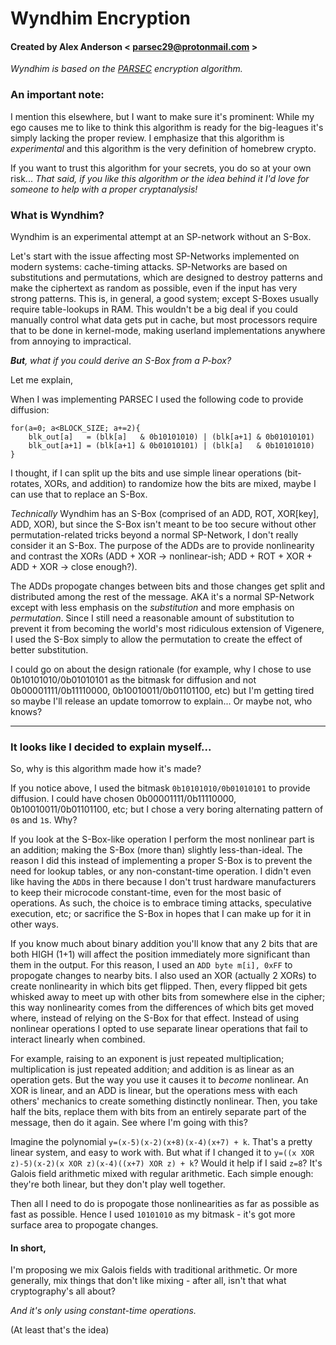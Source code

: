 # Wyndhim Encryption
#### Created by Alex Anderson < parsec29@protonmail.com >

*Wyndhim is based on the [PARSEC](https://github.com/Serpent27/PARSEC) encryption algorithm.*

### An important note:
I mention this elsewhere, but I want to make sure it's prominent: While my ego causes me to like to think this algorithm is ready for the big-leagues it's simply lacking the proper review. I emphasize that this algorithm is *experimental* and this algorithm is the very definition of homebrew crypto.

If you want to trust this algorithm for your secrets, you do so at your own risk...
*That said, if you like this algorithm or the idea behind it I'd love for someone to help with a proper cryptanalysis!*

### What is Wyndhim?

Wyndhim is an experimental attempt at an SP-network without an S-Box.

Let's start with the issue affecting most SP-Networks implemented on modern systems: cache-timing attacks. SP-Networks are based on substitutions and permutations, which are designed to destroy patterns and make the ciphertext as random as possible, even if the input has very strong patterns. This is, in general, a good system; except S-Boxes usually require table-lookups in RAM. This wouldn't be a big deal if you could manually control what data gets put in cache, but most processors require that to be done in kernel-mode, making userland implementations anywhere from annoying to impractical.

***But**, what if you could derive an S-Box from a P-box?*

Let me explain,

When I was implementing PARSEC I used the following code to provide diffusion:
```
for(a=0; a<BLOCK_SIZE; a+=2){
	blk_out[a]   = (blk[a]   & 0b10101010) | (blk[a+1] & 0b01010101)
	blk_out[a+1] = (blk[a+1] & 0b01010101) | (blk[a]   & 0b10101010)
}
```

I thought, if I can split up the bits and use simple linear operations (bit-rotates, XORs, and addition) to randomize how the bits are mixed, maybe I can use that to replace an S-Box.

*Technically* Wyndhim has an S-Box (comprised of an ADD, ROT, XOR[key], ADD, XOR), but since the S-Box isn't meant to be too secure without other permutation-related tricks beyond a normal SP-Network, I don't really consider it an S-Box. The purpose of the ADDs are to provide nonlinearity and contrast the XORs (ADD + XOR -> nonlinear-ish; ADD + ROT + XOR + ADD + XOR -> close enough?).

The ADDs propogate changes between bits and those changes get split and distributed among the rest of the message. AKA it's a normal SP-Network except with less emphasis on the *substitution* and more emphasis on *permutation*. Since I still need a reasonable amount of substitution to prevent it from becoming the world's most ridiculous extension of Vigenere, I used the S-Box simply to allow the permutation to create the effect of better substitution.

I could go on about the design rationale (for example, why I chose to use 0b10101010/0b01010101 as the bitmask for diffusion and not 0b00001111/0b11110000, 0b10010011/0b01101100, etc) but I'm getting tired so maybe I'll release an update tomorrow to explain... Or maybe not, who knows?


------------------------------------------------
### It looks like I decided to explain myself...

So, why is this algorithm made how it's made?

If you notice above, I used the bitmask `0b10101010/0b01010101` to provide diffusion. I could have chosen 0b00001111/0b11110000, 0b10010011/0b01101100, etc; but I chose a very boring alternating pattern of `0`s and `1`s. Why?

If you look at the S-Box-like operation I perform the most nonlinear part is an addition; making the S-Box (more than) slightly less-than-ideal. The reason I did this instead of implementing a proper S-Box is to prevent the need for lookup tables, or any non-constant-time operation. I didn't even like having the `ADD`s in there because I don't trust hardware manufacturers to keep their microcode constant-time, even for the most basic of operations. As such, the choice is to embrace timing attacks, speculative execution, etc; or sacrifice the S-Box in hopes that I can make up for it in other ways.

If you know much about binary addition you'll know that any 2 bits that are both HIGH (1+1) will affect the position immediately more significant than them in the output. For this reason, I used an `ADD byte m[i], 0xFF` to propogate changes to nearby bits. I also used an XOR (actually 2 XORs) to create nonlinearity in which bits get flipped. Then, every flipped bit gets whisked away to meet up with other bits from somewhere else in the cipher; this way nonlinearity comes from the differences of which bits get moved where, instead of relying on the S-Box for that effect. Instead of using nonlinear operations I opted to use separate linear operations that fail to interact linearly when combined.

For example, raising to an exponent is just repeated multiplication; multiplication is just repeated addition; and addition is as linear as an operation gets. But the way you use it causes it to *become* nonlinear. An XOR is linear, and an ADD is linear, but the operations mess with each others' mechanics to create something distinctly nonlinear. Then, you take half the bits, replace them with bits from an entirely separate part of the message, then do it again. See where I'm going with this?

Imagine the polynomial `y=(x-5)(x-2)(x+8)(x-4)(x+7) + k`. That's a pretty linear system, and easy to work with. But what if I changed it to `y=((x XOR z)-5)(x-2)(x XOR z)(x-4)((x+7) XOR z) + k`? Would it help if I said `z=8`? It's Galois field arithmetic mixed with regular arithmetic. Each simple enough: they're both linear, but they don't play well together.

Then all I need to do is propogate those nonlinearities as far as possible as fast as possible. Hence I used `10101010` as my bitmask - it's got more surface area to propogate changes.

#### In short,
I'm proposing we mix Galois fields with traditional arithmetic. Or more generally, mix things that don't like mixing - after all, isn't that what cryptography's all about?


*And it's only using constant-time operations.*



(At least that's the idea)
